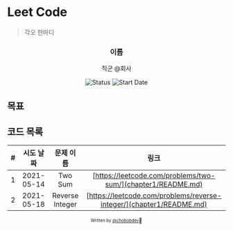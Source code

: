 # Leet Code

> 각오 한마디

<div align="center">

<h3> 이름 </h3>
<p>직군 @회사</p>

![Status](https://img.shields.io/badge/MunziYa-blue.svg)
![Start Date](https://img.shields.io/badge/Start%20Date-2021--03--01-23d16b.svg)


</div>

## 목표


## 코드 목록

| # | 시도 날짜  | 문제 이름 |             링크             |
| :--: | :--------: | :-------: | :--------------------------: |
|  1   | 2021-05-14 | Two Sum | [https://leetcode.com/problems/two-sum/](chapter1/README.md) |
|  2   | 2021-05-18 | Reverse Integer | [https://leetcode.com/problems/reverse-integer/](chapter1/README.md) |

<div align="center">

<sub><sup>Written by <a href="https://github.com/chobobdev">@chobobdev</a></sup></sub><small>🍕</small>

</div>